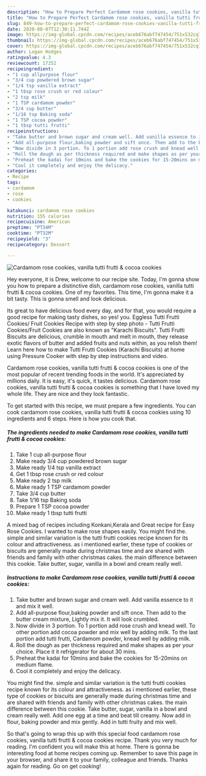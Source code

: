 ```yaml
---
description: "How to Prepare Perfect Cardamom rose cookies, vanilla tutti frutti &amp;amp; cocoa cookies"
title: "How to Prepare Perfect Cardamom rose cookies, vanilla tutti frutti &amp;amp; cocoa cookies"
slug: 849-how-to-prepare-perfect-cardamom-rose-cookies-vanilla-tutti-frutti-and-amp-cocoa-cookies
date: 2020-08-07T12:30:11.744Z
image: https://img-global.cpcdn.com/recipes/aceb676abf747454/751x532cq70/cardamom-rose-cookies-vanilla-tutti-frutti-cocoa-cookies-recipe-main-photo.jpg
thumbnail: https://img-global.cpcdn.com/recipes/aceb676abf747454/751x532cq70/cardamom-rose-cookies-vanilla-tutti-frutti-cocoa-cookies-recipe-main-photo.jpg
cover: https://img-global.cpcdn.com/recipes/aceb676abf747454/751x532cq70/cardamom-rose-cookies-vanilla-tutti-frutti-cocoa-cookies-recipe-main-photo.jpg
author: Logan Hodges
ratingvalue: 4.3
reviewcount: 17252
recipeingredient:
- "1 cup allpurpose flour"
- "3/4 cup powdered brown sugar"
- "1/4 tsp vanilla extract"
- "1 tbsp rose crush or red colour"
- "2 tsp milk"
- "1 TSP cardamom powder"
- "3/4 cup butter"
- "1/16 tsp Baking soda"
- "1 TSP cocoa powder"
- "1 tbsp tutti frutti"
recipeinstructions:
- "Take butter and brown sugar and cream well. Add vanilla essence to it and mix it well."
- "Add all-purpose flour,baking powder and sift once. Then add to the butter cream mixture, Lightly mix it. It will look crumbled."
- "Now divide in 3 portion. To 1 portion add rose crush and knead well. To other portion add cocoa powder and mix well by adding milk. To the last portion add tutti frutti, Cardamom powder, knead well by adding milk."
- "Roll the dough as per thickness required and make shapes as per your choice. Place it it refrigerator for about 30 mins."
- "Preheat the kadai for 10mins and bake the cookies for 15-20mins on medium flame."
- "Cool it completely and enjoy the delicacy."
categories:
- Recipe
tags:
- cardamom
- rose
- cookies

katakunci: cardamom rose cookies 
nutrition: 155 calories
recipecuisine: American
preptime: "PT34M"
cooktime: "PT32M"
recipeyield: "3"
recipecategory: Dessert

---
```



![Cardamom rose cookies, vanilla tutti frutti &amp; cocoa cookies](https://img-global.cpcdn.com/recipes/aceb676abf747454/751x532cq70/cardamom-rose-cookies-vanilla-tutti-frutti-cocoa-cookies-recipe-main-photo.jpg)

Hey everyone, it is Drew, welcome to our recipe site. Today, I'm gonna show you how to prepare a distinctive dish, cardamom rose cookies, vanilla tutti frutti &amp; cocoa cookies. One of my favorites. This time, I'm gonna make it a bit tasty. This is gonna smell and look delicious.

Its great to have delicious food every day, and for that, you would require a good recipe for making tasty dishes, so yes! you. Eggless Tutti Frutti Cookies/ Fruit Cookies Recipe with step by step photo - Tutti Frutti Cookies/Fruit Cookies are also known as &#34;Karachi Biscuits&#34;. Tutti Frutti Biscuits are delicious, crumble in mouth and melt in mouth, they release exotic flavors of butter and added fruits and nuts within, as you relish them! Learn here how to make Tutti Frutti Cookies (Karachi Biscuits) at home using Pressure Cooker with step by step instructions and video.

Cardamom rose cookies, vanilla tutti frutti &amp; cocoa cookies is one of the most popular of recent trending foods in the world. It's appreciated by millions daily. It is easy, it's quick, it tastes delicious. Cardamom rose cookies, vanilla tutti frutti &amp; cocoa cookies is something that I have loved my whole life. They are nice and they look fantastic.


To get started with this recipe, we must prepare a few ingredients. You can cook cardamom rose cookies, vanilla tutti frutti &amp; cocoa cookies using 10 ingredients and 6 steps. Here is how you cook that.

<!--inarticleads1-->

##### The ingredients needed to make Cardamom rose cookies, vanilla tutti frutti &amp; cocoa cookies:

1. Take 1 cup all-purpose flour
1. Make ready 3/4 cup powdered brown sugar
1. Make ready 1/4 tsp vanilla extract
1. Get 1 tbsp rose crush or red colour
1. Make ready 2 tsp milk
1. Make ready 1 TSP cardamom powder
1. Take 3/4 cup butter
1. Take 1/16 tsp Baking soda
1. Prepare 1 TSP cocoa powder
1. Make ready 1 tbsp tutti frutti


A mixed bag of recipes including Konkani,Kerala and Great recipe for Easy Rose Cookies. I wanted to make rose shapes easily. You might find the. simple and similar variation is the tutti frutti cookies recipe known for its colour and attractiveness. as i mentioned earlier, these type of cookies or biscuits are generally made during christmas time and are shared with friends and family with other christmas cakes. the main difference between this cookie. Take butter, sugar, vanilla in a bowl and cream really well. 

<!--inarticleads2-->

##### Instructions to make Cardamom rose cookies, vanilla tutti frutti &amp; cocoa cookies:

1. Take butter and brown sugar and cream well. Add vanilla essence to it and mix it well.
1. Add all-purpose flour,baking powder and sift once. Then add to the butter cream mixture, Lightly mix it. It will look crumbled.
1. Now divide in 3 portion. To 1 portion add rose crush and knead well. To other portion add cocoa powder and mix well by adding milk. To the last portion add tutti frutti, Cardamom powder, knead well by adding milk.
1. Roll the dough as per thickness required and make shapes as per your choice. Place it it refrigerator for about 30 mins.
1. Preheat the kadai for 10mins and bake the cookies for 15-20mins on medium flame.
1. Cool it completely and enjoy the delicacy.


You might find the. simple and similar variation is the tutti frutti cookies recipe known for its colour and attractiveness. as i mentioned earlier, these type of cookies or biscuits are generally made during christmas time and are shared with friends and family with other christmas cakes. the main difference between this cookie. Take butter, sugar, vanilla in a bowl and cream really well. Add one egg at a time and beat till creamy. Now add in flour, baking powder and mix gently. Add in tutti fruity and mix well. 

So that's going to wrap this up with this special food cardamom rose cookies, vanilla tutti frutti &amp; cocoa cookies recipe. Thank you very much for reading. I'm confident you will make this at home. There is gonna be interesting food at home recipes coming up. Remember to save this page in your browser, and share it to your family, colleague and friends. Thanks again for reading. Go on get cooking!
